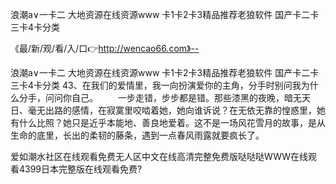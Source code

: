 浪潮a∨一卡二
大地资源在线资源www
卡1卡2卡3精品推荐老狼软件
国产卡二卡三卡4卡分类


《最/新/观/看/入/口👉http://wencao66.com》--

浪潮a∨一卡二
大地资源在线资源www
卡1卡2卡3精品推荐老狼软件
国产卡二卡三卡4卡分类
	43、在我们的爱情里，我一向扮演爱你的主角，分手时别问我为什么分手，问问你自己。
　　一步走错，步步都是错。那些漆黑的夜晚，暗无天日、毫无出路的感情，在寂寞里咬啮着她，她向谁诉说？在无依无靠的惶惑里，她有什么比照？她只是近乎本能地、善良地爱着。这不是一场风花雪月的故事，是从生命的底里，长出的柔韧的藤条，遇到一点春风雨露就要疯长了。





爱如潮水社区在线观看免费无人区中文在线高清完整免费版哒哒哒WWW在线观看4399日本完整版在线观看免费?
